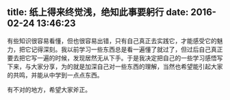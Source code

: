title: 纸上得来终觉浅，绝知此事要躬行
date: 2016-02-24 13:46:23
---

有些知识很容易看懂，但也很容易出错，只有自己真正去实践它，才能感受它的魅力，把它记得深刻。我以前学习一些东西总是看一遍懂了就过了，但过后自己真正要去把它写一遍的时候，发现居然无从下手。于是我决定把自己的一些学习感悟写下来，与大家分享，为的就是加深自己对一些东西的理解，当然也希望能引起大家的共鸣，并能从中学到一点点东西。

有不对的地方，希望大家斧正。